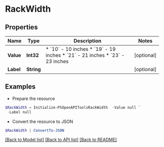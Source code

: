 # RackWidth
## Properties

Name | Type | Description | Notes
------------ | ------------- | ------------- | -------------
**Value** | **Int32** | * &#x60;10&#x60; - 10 inches * &#x60;19&#x60; - 19 inches * &#x60;21&#x60; - 21 inches * &#x60;23&#x60; - 23 inches | [optional] 
**Label** | **String** |  | [optional] 

## Examples

- Prepare the resource
```powershell
$RackWidth = Initialize-PSOpenAPIToolsRackWidth  -Value null `
 -Label null
```

- Convert the resource to JSON
```powershell
$RackWidth | ConvertTo-JSON
```

[[Back to Model list]](../README.md#documentation-for-models) [[Back to API list]](../README.md#documentation-for-api-endpoints) [[Back to README]](../README.md)

